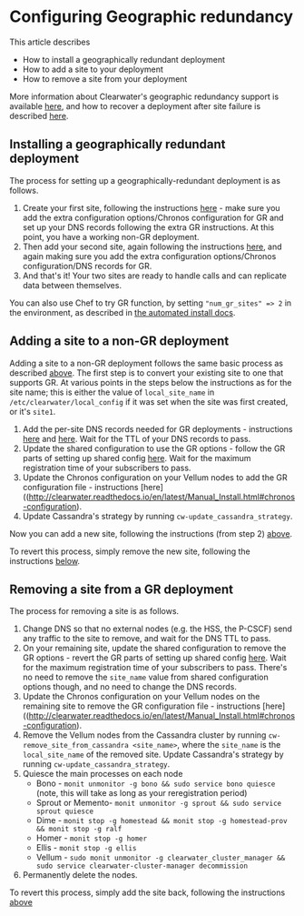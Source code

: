 # Configuring Geographic redundancy

This article describes

* How to install a geographically redundant deployment
* How to add a site to your deployment
* How to remove a site from your deployment

More information about Clearwater's geographic redundancy support is available [here](http://clearwater.readthedocs.io/en/latest/docs/Geographic_redundancy.html), and how to recover a deployment after site failure is described [here](http://clearwater.readthedocs.io/en/latest/Handling_Site_Failure.html).

## Installing a geographically redundant deployment

The process for setting up a geographically-redundant deployment is as follows.

1. Create your first site, following the instructions [here](http://clearwater.readthedocs.io/en/latest/Manual_Install.html) - make sure you add the extra configuration options/Chronos configuration for GR and set up your DNS records following the extra GR instructions. At this point, you have a working non-GR deployment.
2. Then add your second site, again following the instructions [here](http://clearwater.readthedocs.io/en/latest/Manual_Install.html), and again making sure you add the extra configuration options/Chronos configuration/DNS records for GR.
3. And that's it! Your two sites are ready to handle calls and can replicate data between themselves.

You can also use Chef to try GR function, by setting `"num_gr_sites" => 2` in the environment, as described in [the automated install docs](Automated_Install.md).

## Adding a site to a non-GR deployment

Adding a site to a non-GR deployment follows the same basic process as described [above](http://clearwater.readthedocs.io/en/latest/Configuring_GR_Deployments.html#installing-a-geographically-redundant-deployment). The first step is to convert your existing site to one that supports GR. At various points in the steps below the instructions as for the site name; this is either the value of `local_site_name` in `/etc/clearwater/local_config` if it was set when the site was first created, or it's `site1`.

1. Add the per-site DNS records needed for GR deployments - instructions [here](Clearwater_DNS_Usage.md) and [here](http://clearwater.readthedocs.io/en/latest/Manual_Install.html#dns-records). Wait for the TTL of your DNS records to pass.
2. Update the shared configuration to use the GR options - follow the GR parts of setting up shared config [here](http://clearwater.readthedocs.io/en/latest/Manual_Install.html#provide-shared-configuration). Wait for the maximum registration time of your subscribers to pass.
3. Update the Chronos configuration on your Vellum nodes to add the GR configuration file - instructions [here]((http://clearwater.readthedocs.io/en/latest/Manual_Install.html#chronos-configuration).
4. Update Cassandra's strategy by running `cw-update_cassandra_strategy`.

Now you can add a new site, following the instructions (from step 2) [above](http://clearwater.readthedocs.io/en/latest/Configuring_GR_Deployments.html#installing-a-geographically-redundant-deployment).

To revert this process, simply remove the new site, following the instructions [below](http://clearwater.readthedocs.io/en/latest/Configuring_GR_Deployments.html#removing-a-site-from-a-gr-deployment).

## Removing a site from a GR deployment

The process for removing a site is as follows.

1. Change DNS so that no external nodes (e.g. the HSS, the P-CSCF) send any traffic to the site to remove, and wait for the DNS TTL to pass.
3. On your remaining site, update the shared configuration to remove the GR options - revert the GR parts of setting up shared config [here](http://clearwater.readthedocs.io/en/latest/Manual_Install.html#provide-shared-configuration). Wait for the maximum registration time of your subscribers to pass. There's no need to remove the `site_name` value from shared configuration options though, and no need to change the DNS records.
3. Update the Chronos configuration on your Vellum nodes on the remaining site to remove the GR configuration file - instructions [here]((http://clearwater.readthedocs.io/en/latest/Manual_Install.html#chronos-configuration).
4. Remove the Vellum nodes from the Cassandra cluster by running `cw-remove_site_from_cassandra <site_name>`, where the `site_name` is the `local_site_name` of the removed site. Update Cassandra's strategy by running `cw-update_cassandra_strategy`.
5. Quiesce the main processes on each node
    * Bono - `monit unmonitor -g bono && sudo service bono quiesce` (note, this will take as long as your reregistration period)
    * Sprout or Memento- `monit unmonitor -g sprout && sudo service sprout quiesce`
    * Dime - `monit stop -g homestead && monit stop -g homestead-prov && monit stop -g ralf`
    * Homer - `monit stop -g homer`
    * Ellis - `monit stop -g ellis`
    * Vellum - `sudo monit unmonitor -g clearwater_cluster_manager && sudo service clearwater-cluster-manager decommission`
6. Permanently delete the nodes.

To revert this process, simply add the site back, following the instructions [above](http://clearwater.readthedocs.io/en/latest/Configuring_GR_Deployments.html#adding-a-site-to-a-non-gr-deployment)
